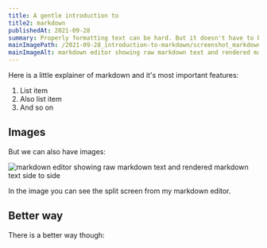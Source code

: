 ```yaml
---
title: A gentle introduction to
title2: markdown
publishedAt: 2021-09-28
summary: Properly formatting text can be hard. But it doesn't have to be.
mainImagePath: /2021-09-28_introduction-to-markdown/screenshot_markdown_editing.png
mainImageAlt: markdown editor showing raw markdown text and rendered markdown text side to side
---
```


Here is a little explainer of markdown and it's most important features:

1. List item
2. Also list item
3. And so on

## Images
But we can also have images:

![markdown editor showing raw markdown text and rendered markdown text side to side](/20210928_introduction-to-markdown/screenshot_markdown_editing.png "Markdown editor example")

In the image you can see the split screen from my markdown editor.

## Better way
There is a better way though:

<content-image
  src="/20210928_introduction-to-markdown/screenshot_markdown_editing.png"
  alt="markdown editor showing raw markdown text and rendered markdown text side to side"
  title="Markdown editor example">
</content-image>
